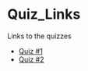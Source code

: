 # Quiz_Links
Links to the quizzes

* [Quiz #1](https://docs.google.com/document/d/1UxtCGGfq7NP0hX68zCgV56FUblMd5okvQ0RLGx2VInU/edit?usp=sharing)
* [Quiz #2](https://docs.google.com/document/d/1P60Zo1tS2gj8P6xaWbynLS28ZOS9kswFng6wsfYhh-g/edit?usp=sharing)
